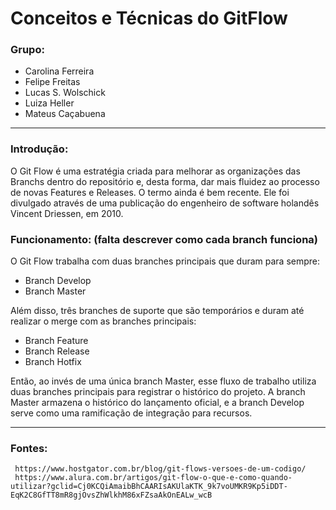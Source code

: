 # Conceitos e Técnicas do GitFlow


### Grupo:
- Carolina Ferreira
- Felipe Freitas
- Lucas S. Wolschick
- Luiza Heller
- Mateus Caçabuena

<hr />

### Introdução:
O Git Flow é uma estratégia criada para melhorar as organizações das Branchs dentro do repositório e, desta forma, dar mais fluidez ao processo de novas Features e Releases. O termo ainda é bem recente. Ele foi divulgado através de uma publicação do engenheiro de software holandês Vincent Driessen, em 2010.
### Funcionamento: (falta descrever como cada branch funciona)
O Git Flow trabalha com duas branches principais que duram para sempre:
- Branch Develop
- Branch Master  

Além disso, três branches de suporte que são temporários e duram até realizar o merge com as branches principais:
- Branch Feature 
- Branch Release 
- Branch Hotfix

Então, ao invés de uma única branch Master, esse fluxo de trabalho utiliza duas branches principais para registrar o histórico do projeto. A branch Master armazena o histórico do lançamento oficial, e a branch Develop serve como uma ramificação de integração para recursos.


<hr />

### Fontes:
     https://www.hostgator.com.br/blog/git-flows-versoes-de-um-codigo/
     https://www.alura.com.br/artigos/git-flow-o-que-e-como-quando-utilizar?gclid=Cj0KCQiAmaibBhCAARIsAKUlaKTK_9k7voUMKR9Kp5iDDT-EqK2C8GfTT8mR8gjOvsZhWlkhM86xFZsaAkOnEALw_wcB
